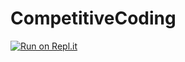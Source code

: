 # CompetitiveCoding
[![Run on Repl.it](https://repl.it/badge/github/rawwar/Coding-Playground)](https://repl.it/github/rawwar/Coding-Playground)